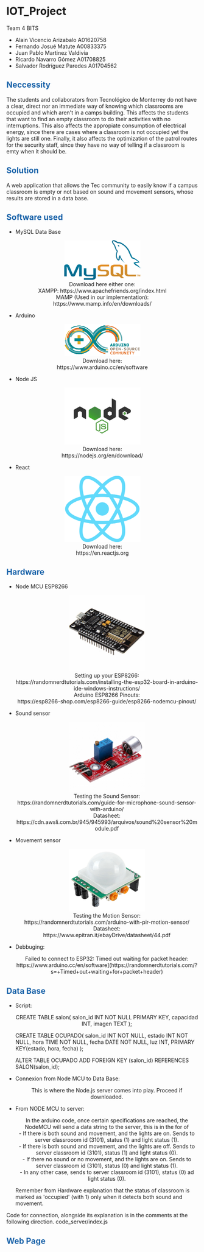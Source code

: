 # IOT_Project

Team 4 BITS
  - Alain Vicencio Arizabalo A01620758
  - Fernando Josué Matute A00833375
  - Juan Pablo Martinez Valdivia
  - Ricardo Navarro Gómez A01708825
  - Salvador Rodríguez Paredes A01704562

## <span style="color: rgb(26, 99, 169);">**Neccessity**</span>
The students and collaborators from Tecnológico de Monterrey do not have a clear, direct nor an immediate way of knowing which classrooms are occupied and which aren't in a camps building. This affects the students that want to find an empty classroom to do their activities with no interruptions. This also affects the appropiate consumption of electrical energy, since there are cases where a classroom is not occupied yet the lights are still one. Finally, it also affects the optimization of the patrol routes for the security staff, since they have no way of telling if a classroom is emty when it should be.

## <span style="color: rgb(26, 99, 169);">**Solution**</span>
A web application that allows the Tec community to easily know if a campus classroom is empty or not based on sound and movement sensors, whose results are stored in a data base. 

## <span style="color: rgb(26, 99, 169);">**Software used**</span>
  - MySQL Data Base
  <p style="text-align: center;">
  <img src="readme_images/sql.png" alt="node" style="width:200px;"/>
  <br />
  Download here either one:
  <br />
  XAMPP: https://www.apachefriends.org/index.html
  <br />
  MAMP (Used in our implementation): https://www.mamp.info/en/downloads/
  </p>
  
  - Arduino
  <p style="text-align: center;">
  <img src="readme_images/arduino.png" alt="node" style="width:200px;"/>
  <br />
  Download here:
  <br />
  https://www.arduino.cc/en/software
  </p>
  
  - Node JS
  <p style="text-align: center;">
  <img src="readme_images/nodejs.png" alt="node" style="width:200px;"/>
  <br />
  Download here:
  <br />
  https://nodejs.org/en/download/
  </p>
  
  - React
  <p style="text-align: center;">
  <img src="readme_images/react.png" alt="node" style="width:200px;"/>
  <br />
  Download here:
  <br />
  https://en.reactjs.org
  </p>
  
## <span style="color: rgb(26, 99, 169);">**Hardware**</span>
- Node MCU ESP8266
  <p style="text-align: center;">
  <img src="readme_images/node.png" alt="node" style="width:200px;"/>
  <br />
  Setting up your ESP8266:
  <br />
  https://randomnerdtutorials.com/installing-the-esp32-board-in-arduino-ide-windows-instructions/
  <br />
  Arduino ESP8266 Pinouts:
  <br />
  https://esp8266-shop.com/esp8266-guide/esp8266-nodemcu-pinout/
  </p>
  
- Sound sensor
  <p style="text-align: center;">
  <img src="readme_images/modulo-sensor-ruido-sonido.png" alt="node" style="width:200px;"/>
  <br />
  Testing the Sound Sensor:
  <br />
  https://randomnerdtutorials.com/guide-for-microphone-sound-sensor-with-arduino/
  <br />
  Datasheet:
  <br />
  https://cdn.awsli.com.br/945/945993/arquivos/sound%20sensor%20module.pdf
  </p>
  
- Movement sensor
  <p style="text-align: center;">
  <img src="readme_images/motion.png" alt="node" style="width:200px;"/>
  <br />
  Testing the Motion Sensor:
  <br />
  https://randomnerdtutorials.com/arduino-with-pir-motion-sensor/
  <br />
  Datasheet:
  <br />
  https://www.epitran.it/ebayDrive/datasheet/44.pdf
  </p>
  
- Debbuging:
  <p style="text-align: center;">
  Failed to connect to ESP32: Timed out waiting for packet header:
  <br />
  https://www.arduino.cc/en/software](https://randomnerdtutorials.com/?s=+Timed+out+waiting+for+packet+header)
  </p>

## <span style="color: rgb(26, 99, 169);">**Data Base**</span>
 - Script:
   <p style = "text-align: center;">
     CREATE TABLE salon(
        salon_id INT NOT NULL PRIMARY KEY,
        capacidad INT,
        imagen TEXT
    );

    CREATE TABLE OCUPADO(
      salon_id INT NOT NULL,
        estado INT NOT NULL,
        hora TIME NOT NULL,
        fecha DATE NOT NULL,
        luz INT,
        PRIMARY KEY(estado, hora, fecha)
    );

    ALTER TABLE OCUPADO
    ADD FOREIGN KEY (salon_id) REFERENCES SALON(salon_id);

   </p>
   
 - Connexion from Node MCU to Data Base:
   <p style="text-align: center;">
     This is where the Node.js server comes into play. Proceed if downloaded.
   </p>
 
 - From NODE MCU to server:
   <p style="text-align: center;">
     In the arduino code, once certain specifications are reached, the NodeMCU will send a data string to the server, this is in the for of
    </br>
        - If there is both sound and movement, and the lights are on. Sends to server classrooom id (3101), status (1) and light status (1). </br>
        - If there is both sound and movement, and the lights are off. Sends to server classroom id (3101), status (1) and light status (0). </br>
        - If there no sound or no movement, and the lights are on. Sends to server classroom id (3101), status (0) and light status (1). </br>
        - In any other case, sends to server classroom id (3101), status (0) ad light status (0).
     
     Remember from Hardware explanation that the status of classroom is marked as 'occupied' (with 1) only when it detects both sound and movement.
     
 Code for connection, alongside its explanation is in the comments at the following direction.
 code_server/index.js

  </p>
  
## <span style="color: rgb(26, 99, 169);">**Web Page**</span>

